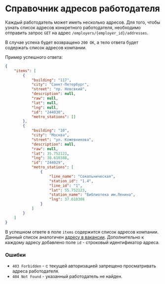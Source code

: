 # Справочник адресов работодателя

Каждый работодатель может иметь несколько адресов. Для того, чтобы узнать список
адресов конкретного работодателя, необходимо  отправить запрос `GET` на адрес
`/employers/{employer_id}/addresses`.

В случае успеха будет возвращено
`200 OK`, а тело ответа будет содержать список адресов компании.

Пример успешного ответа:

```json
{
    "items": [
        {
            "building": "117",
            "city": "Санкт-Петербург",
            "street": "пр. Невсвкий",
            "description": null,
            "raw": null,
            "lat": null,
            "lng": null,
            "id": "244030",
            "metro_stations": []
        },
        {
            "building": "10",
            "city": "Москва",
            "street": "ул. Кожевникова",
            "description": null,
            "raw": null,
            "lat": 35.752123,
            "lng": 30.610388,
            "id": "244029",
            "metro_stations": [
                {
                    "line_name": "Сокольническая",
                    "station_id": "1.4",
                    "line_id": "1",
                    "lat": 55.752123,
                    "station_name": "Библиотека им.Ленина",
                    "lng": 37.610388
                }
            ]
        }
    ]
}
```

В успешном ответе в поле `items` содержится список адресов компании. Данный
список аналогичен [адресу в вакансии](address.md). Дополнительно к каждому
адресу добавлено поле `id` - строковый идентификатор адреса.

### Ошибки

* `403 Forbidden` - с текущей авторизацией запрещено просматривать адреса работодателя.
* `404 Not Found` - указанный работодатель не найден.
